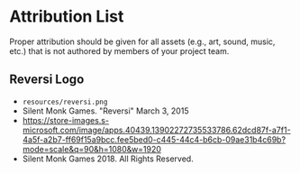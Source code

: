 # Attribution List

Proper attribution should be given for all assets (e.g., art, sound, music, etc.) that is not
authored by members of your project team.

## Reversi Logo
* `resources/reversi.png`
* Silent Monk Games. "Reversi" March 3, 2015
* https://store-images.s-microsoft.com/image/apps.40439.13902272735533786.62dcd87f-a7f1-4a5f-a2b7-ff69f15a9bcc.fee5bed0-c445-44c4-b6cb-09ae31b4c69b?mode=scale&q=90&h=1080&w=1920
* Silent Monk Games 2018. All Rights Reserved.
